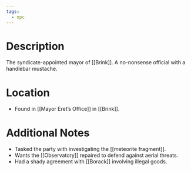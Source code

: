 ```yaml
---
tags:
  - npc
---
```

# Description
The syndicate-appointed mayor of [[Brink]]. A no-nonsense official with a handlebar mustache.
# Location
- Found in [[Mayor Eret’s Office]] in [[Brink]].
# Additional Notes
- Tasked the party with investigating the [[meteorite fragment]].
- Wants the [[Observatory]] repaired to defend against aerial threats.
- Had a shady agreement with [[Borack]] involving illegal goods.